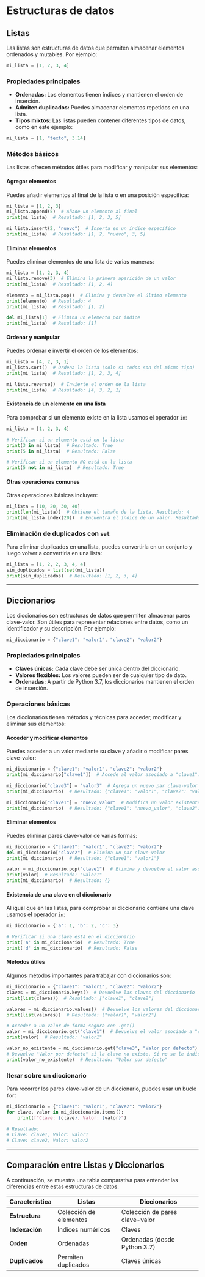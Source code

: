 # Estructuras de datos

## **Listas**
Las listas son estructuras de datos que permiten almacenar elementos ordenados y mutables. Por ejemplo:

```python
mi_lista = [1, 2, 3, 4]
```

### **Propiedades principales**
- **Ordenadas:** Los elementos tienen índices y mantienen el orden de inserción.
- **Admiten duplicados:** Puedes almacenar elementos repetidos en una lista.
- **Tipos mixtos:** Las listas pueden contener diferentes tipos de datos, como en este ejemplo:

```python
mi_lista = [1, "texto", 3.14]
```

### **Métodos básicos**
Las listas ofrecen métodos útiles para modificar y manipular sus elementos:

#### **Agregar elementos**
Puedes añadir elementos al final de la lista o en una posición específica:

```python
mi_lista = [1, 2, 3]
mi_lista.append(5)  # Añade un elemento al final
print(mi_lista)  # Resultado: [1, 2, 3, 5]

mi_lista.insert(2, "nuevo")  # Inserta en un índice específico
print(mi_lista)  # Resultado: [1, 2, "nuevo", 3, 5]
```

#### **Eliminar elementos**
Puedes eliminar elementos de una lista de varias maneras:

```python
mi_lista = [1, 2, 3, 4]
mi_lista.remove(3)  # Elimina la primera aparición de un valor
print(mi_lista)  # Resultado: [1, 2, 4]

elemento = mi_lista.pop()  # Elimina y devuelve el último elemento
print(elemento)  # Resultado: 4
print(mi_lista)  # Resultado: [1, 2]

del mi_lista[1]  # Elimina un elemento por índice
print(mi_lista)  # Resultado: [1]
```

#### **Ordenar y manipular**
Puedes ordenar e invertir el orden de los elementos:

```python
mi_lista = [4, 2, 3, 1]
mi_lista.sort()  # Ordena la lista (solo si todos son del mismo tipo)
print(mi_lista)  # Resultado: [1, 2, 3, 4]

mi_lista.reverse()  # Invierte el orden de la lista
print(mi_lista)  # Resultado: [4, 3, 2, 1]
```

#### **Existencia de un elemento en una lista**
Para comprobar si un elemento existe en la lista usamos el operador `in`:

```python
mi_lista = [1, 2, 3, 4]

# Verificar si un elemento está en la lista
print(3 in mi_lista)  # Resultado: True
print(5 in mi_lista)  # Resultado: False

# Verificar si un elemento NO está en la lista
print(5 not in mi_lista)  # Resultado: True
```

#### **Otras operaciones comunes**
Otras operaciones básicas incluyen:

```python
mi_lista = [10, 20, 30, 40]
print(len(mi_lista))  # Obtiene el tamaño de la lista. Resultado: 4
print(mi_lista.index(20))  # Encuentra el índice de un valor. Resultado: 1
```

### **Eliminación de duplicados con `set`**
Para eliminar duplicados en una lista, puedes convertirla en un conjunto y luego volver a convertirla en una lista:

```python
mi_lista = [1, 2, 2, 3, 4, 4]
sin_duplicados = list(set(mi_lista))
print(sin_duplicados)  # Resultado: [1, 2, 3, 4]
```

---

## **Diccionarios**
Los diccionarios son estructuras de datos que permiten almacenar pares clave-valor. Son útiles para representar relaciones entre datos, como un identificador y su descripción. Por ejemplo:

```python
mi_diccionario = {"clave1": "valor1", "clave2": "valor2"}
```

### **Propiedades principales**
- **Claves únicas:** Cada clave debe ser única dentro del diccionario.
- **Valores flexibles:** Los valores pueden ser de cualquier tipo de dato.
- **Ordenadas:** A partir de Python 3.7, los diccionarios mantienen el orden de inserción.

### **Operaciones básicas**
Los diccionarios tienen métodos y técnicas para acceder, modificar y eliminar sus elementos:

#### **Acceder y modificar elementos**
Puedes acceder a un valor mediante su clave y añadir o modificar pares clave-valor:

```python
mi_diccionario = {"clave1": "valor1", "clave2": "valor2"}
print(mi_diccionario["clave1"])  # Accede al valor asociado a "clave1". Resultado: "valor1"

mi_diccionario["clave3"] = "valor3"  # Agrega un nuevo par clave-valor
print(mi_diccionario)  # Resultado: {"clave1": "valor1", "clave2": "valor2", "clave3": "valor3"}

mi_diccionario["clave1"] = "nuevo_valor"  # Modifica un valor existente
print(mi_diccionario)  # Resultado: {"clave1": "nuevo_valor", "clave2": "valor2", "clave3": "valor3"}
```

#### **Eliminar elementos**
Puedes eliminar pares clave-valor de varias formas:

```python
mi_diccionario = {"clave1": "valor1", "clave2": "valor2"}
del mi_diccionario["clave2"]  # Elimina un par clave-valor
print(mi_diccionario)  # Resultado: {"clave1": "valor1"}

valor = mi_diccionario.pop("clave1")  # Elimina y devuelve el valor asociado a "clave1"
print(valor)  # Resultado: "valor1"
print(mi_diccionario)  # Resultado: {}
```
#### **Existencia de una clave en el diccionario**
Al igual que en las listas, para comprobar si diccionario contiene una clave usamos el operador `in`:

```python
mi_diccionario = {'a': 1, 'b': 2, 'c': 3}

# Verificar si una clave está en el diccionario
print('a' in mi_diccionario)  # Resultado: True
print('d' in mi_diccionario)  # Resultado: False
```

#### **Métodos útiles**
Algunos métodos importantes para trabajar con diccionarios son:

```python
mi_diccionario = {"clave1": "valor1", "clave2": "valor2"}
claves = mi_diccionario.keys()  # Devuelve las claves del diccionario
print(list(claves))  # Resultado: ["clave1", "clave2"]

valores = mi_diccionario.values()  # Devuelve los valores del diccionario
print(list(valores))  # Resultado: ["valor1", "valor2"]

# Acceder a un valor de forma segura con .get()
valor = mi_diccionario.get("clave1")  # Devuelve el valor asociado a "clave1"
print(valor)  # Resultado: "valor1"

valor_no_existente = mi_diccionario.get("clave3", "Valor por defecto")  
# Devuelve "Valor por defecto" si la clave no existe. Si no se le indica un valor por defecto, devuelve None (pero sin dar error)
print(valor_no_existente)  # Resultado: "Valor por defecto"
```

### **Iterar sobre un diccionario**
Para recorrer los pares clave-valor de un diccionario, puedes usar un bucle `for`:

```python
mi_diccionario = {"clave1": "valor1", "clave2": "valor2"}
for clave, valor in mi_diccionario.items():
    print(f"Clave: {clave}, Valor: {valor}")
    
# Resultado:
# Clave: clave1, Valor: valor1
# Clave: clave2, Valor: valor2
```

---

## **Comparación entre Listas y Diccionarios**
A continuación, se muestra una tabla comparativa para entender las diferencias entre estas estructuras de datos:

| Característica         | Listas                     | Diccionarios                  |
|------------------------|----------------------------|-------------------------------|
| **Estructura**         | Colección de elementos     | Colección de pares clave-valor |
| **Indexación**         | Índices numéricos          | Claves                       |
| **Orden**              | Ordenadas                 | Ordenadas (desde Python 3.7) |
| **Duplicados**         | Permiten duplicados        | Claves únicas                |

